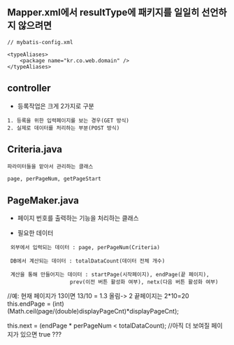 ## Mapper.xml에서 resultType에 패키지를 일일히 선언하지 않으려면
```
// mybatis-config.xml

<typeAliases>
	<package name="kr.co.web.domain" />
</typeAliases>
```

## controller
- 등록작업은 크게 2가지로 구분
```
1. 등록을 위한 입력페이지를 보는 경우(GET 방식)
2. 실제로 데이터를 처리하는 부분(POST 방식)
```

## Criteria.java
```
파라미터들을 맡아서 관리하는 클래스

page, perPageNum, getPageStart
```

## PageMaker.java

- 페이지 번호를 출력하는 기능을 처리하는 클래스

- 필요한 데이터

```
 외부에서 입력되는 데이터 : page, perPageNum(Criteria)
 
 DB에서 계산되는 데이터 : totalDataCount(데이터 전체 개수)
 
 계산을 통해 만들어지는 데이터 : startPage(시작페이지), endPage(끝 페이지),
 					prev(이전 버튼 활성화 여부), netx(다음 버튼 활성화 여부)
```

//예: 현재 페이지가 13이면 13/10 = 1.3 올림-> 2 끝페이지는 2*10=20
		this.endPage = (int)(Math.ceil(page/(double)displayPageCnt)*displayPageCnt);
		
		
		
this.next = (endPage * perPageNum < totalDataCount); //아직 더 보여질 페이지가 있으면 true 
???
